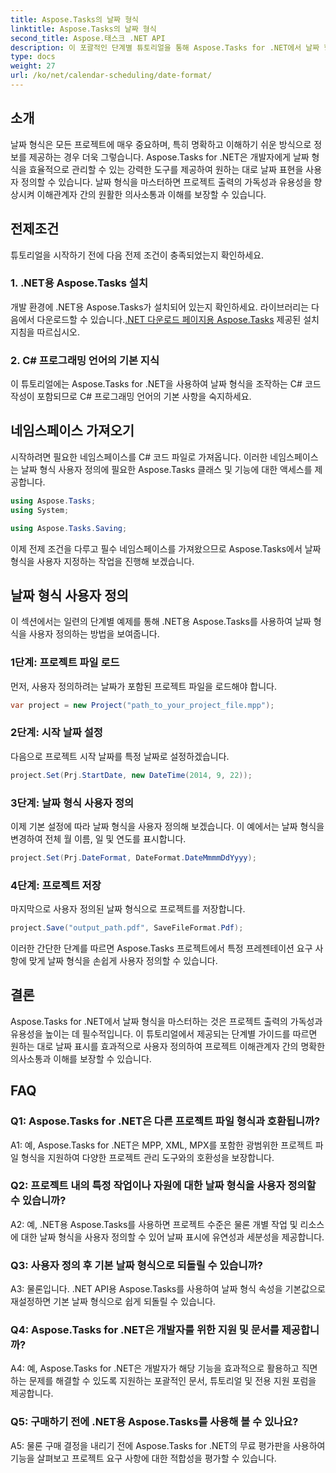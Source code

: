 ```yaml
---
title: Aspose.Tasks의 날짜 형식
linktitle: Aspose.Tasks의 날짜 형식
second_title: Aspose.태스크 .NET API
description: 이 포괄적인 단계별 튜토리얼을 통해 Aspose.Tasks for .NET에서 날짜 형식을 쉽게 사용자 정의하는 방법을 알아보세요.
type: docs
weight: 27
url: /ko/net/calendar-scheduling/date-format/
---
```

## 소개

날짜 형식은 모든 프로젝트에 매우 중요하며, 특히 명확하고 이해하기 쉬운 방식으로 정보를 제공하는 경우 더욱 그렇습니다. Aspose.Tasks for .NET은 개발자에게 날짜 형식을 효율적으로 관리할 수 있는 강력한 도구를 제공하여 원하는 대로 날짜 표현을 사용자 정의할 수 있습니다. 날짜 형식을 마스터하면 프로젝트 출력의 가독성과 유용성을 향상시켜 이해관계자 간의 원활한 의사소통과 이해를 보장할 수 있습니다.

## 전제조건

튜토리얼을 시작하기 전에 다음 전제 조건이 충족되었는지 확인하세요.

### 1. .NET용 Aspose.Tasks 설치

 개발 환경에 .NET용 Aspose.Tasks가 설치되어 있는지 확인하세요. 라이브러리는 다음에서 다운로드할 수 있습니다.[.NET 다운로드 페이지용 Aspose.Tasks](https://releases.aspose.com/tasks/net/) 제공된 설치 지침을 따르십시오.

### 2. C# 프로그래밍 언어의 기본 지식

이 튜토리얼에는 Aspose.Tasks for .NET을 사용하여 날짜 형식을 조작하는 C# 코드 작성이 포함되므로 C# 프로그래밍 언어의 기본 사항을 숙지하세요.

## 네임스페이스 가져오기

시작하려면 필요한 네임스페이스를 C# 코드 파일로 가져옵니다. 이러한 네임스페이스는 날짜 형식 사용자 정의에 필요한 Aspose.Tasks 클래스 및 기능에 대한 액세스를 제공합니다.

```csharp
using Aspose.Tasks;
using System;

using Aspose.Tasks.Saving;

```

이제 전제 조건을 다루고 필수 네임스페이스를 가져왔으므로 Aspose.Tasks에서 날짜 형식을 사용자 지정하는 작업을 진행해 보겠습니다.

## 날짜 형식 사용자 정의

이 섹션에서는 일련의 단계별 예제를 통해 .NET용 Aspose.Tasks를 사용하여 날짜 형식을 사용자 정의하는 방법을 보여줍니다.

### 1단계: 프로젝트 파일 로드

먼저, 사용자 정의하려는 날짜가 포함된 프로젝트 파일을 로드해야 합니다.

```csharp
var project = new Project("path_to_your_project_file.mpp");
```

### 2단계: 시작 날짜 설정

다음으로 프로젝트 시작 날짜를 특정 날짜로 설정하겠습니다.

```csharp
project.Set(Prj.StartDate, new DateTime(2014, 9, 22));
```

### 3단계: 날짜 형식 사용자 정의

이제 기본 설정에 따라 날짜 형식을 사용자 정의해 보겠습니다. 이 예에서는 날짜 형식을 변경하여 전체 월 이름, 일 및 연도를 표시합니다.

```csharp
project.Set(Prj.DateFormat, DateFormat.DateMmmmDdYyyy);
```

### 4단계: 프로젝트 저장

마지막으로 사용자 정의된 날짜 형식으로 프로젝트를 저장합니다.

```csharp
project.Save("output_path.pdf", SaveFileFormat.Pdf);
```

이러한 간단한 단계를 따르면 Aspose.Tasks 프로젝트에서 특정 프레젠테이션 요구 사항에 맞게 날짜 형식을 손쉽게 사용자 정의할 수 있습니다.

## 결론

Aspose.Tasks for .NET에서 날짜 형식을 마스터하는 것은 프로젝트 출력의 가독성과 유용성을 높이는 데 필수적입니다. 이 튜토리얼에서 제공되는 단계별 가이드를 따르면 원하는 대로 날짜 표시를 효과적으로 사용자 정의하여 프로젝트 이해관계자 간의 명확한 의사소통과 이해를 보장할 수 있습니다.

## FAQ

### Q1: Aspose.Tasks for .NET은 다른 프로젝트 파일 형식과 호환됩니까?

A1: 예, Aspose.Tasks for .NET은 MPP, XML, MPX를 포함한 광범위한 프로젝트 파일 형식을 지원하여 다양한 프로젝트 관리 도구와의 호환성을 보장합니다.

### Q2: 프로젝트 내의 특정 작업이나 자원에 대한 날짜 형식을 사용자 정의할 수 있습니까?

A2: 예, .NET용 Aspose.Tasks를 사용하면 프로젝트 수준은 물론 개별 작업 및 리소스에 대한 날짜 형식을 사용자 정의할 수 있어 날짜 표시에 유연성과 세분성을 제공합니다.

### Q3: 사용자 정의 후 기본 날짜 형식으로 되돌릴 수 있습니까?

A3: 물론입니다. .NET API용 Aspose.Tasks를 사용하여 날짜 형식 속성을 기본값으로 재설정하면 기본 날짜 형식으로 쉽게 되돌릴 수 있습니다.

### Q4: Aspose.Tasks for .NET은 개발자를 위한 지원 및 문서를 제공합니까?

A4: 예, Aspose.Tasks for .NET은 개발자가 해당 기능을 효과적으로 활용하고 직면하는 문제를 해결할 수 있도록 지원하는 포괄적인 문서, 튜토리얼 및 전용 지원 포럼을 제공합니다.

### Q5: 구매하기 전에 .NET용 Aspose.Tasks를 사용해 볼 수 있나요?

A5: 물론 구매 결정을 내리기 전에 Aspose.Tasks for .NET의 무료 평가판을 사용하여 기능을 살펴보고 프로젝트 요구 사항에 대한 적합성을 평가할 수 있습니다.